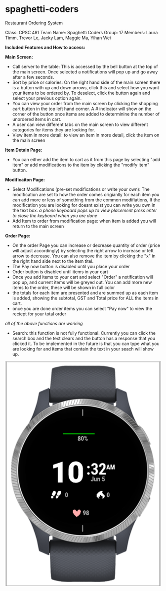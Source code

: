 # spaghetti-coders
Restaurant Ordering System

Class: CPSC 481
Team Name: Spaghetti Coders
Group: 17 
Members: Laura Timm, Trevor Le, Jacky Lam, Maggie Ma, Yihan Wei

__Included Features and How to access:__

__Main Screen:__

* Call server to the table: This is accessed by the bell button at the top of the main screen. Once selected a notifications will pop up and go away after a few seconds.
* Sort by price or calories: On the right hand side of the main screen there is a button with up and down arrows, click this and select how you want your items to be ordered  by. To deselect, click the button again and select your previous option again. 
* You can view your order from the main screen by clicking the shopping cart button in the top left hand corner. A # indicator will show on the corner of the button once items are added to determinine the number of unordered items in cart.
* A user can view different tabs on the main screen to view different categories for items they are looking for.
* View item in more detail: to view an item in more detail, click the item on the main screen 

__Item Detain Page:__
   * You can either add the item to cart as it from this page by selecting "add item" or add modifications to the item by clicking the "modify item" button.

__Modificaiton Page:__
   * Select Modifications (pre-set modifications or write your own): The modification are set to how the order comes origianlly for each item you can add more or less of something from the common modifiations, If the modification you are looking for doesnt exist you can write you own in the text box. *a phone keyboard pops up to view placement press enter to close the keyboard when you are done*
   * Add Item to order from modification page: when item is added you will return to the main screen

__Order Page:__
* On the order Page you can increase or decrease quantity of order (price will adjust accordingly) by selecting the right arrow to increase or left arrow to decrease. You can also remove the item by clicking the "x" in the right hand side next to the item titel.
* The Pay now button is disabled until you place your order
* Order button is disabled until items in your cart
* Once you add items to your cart and select "Order" a notification will pop up, and current items will be greyed out. You can add more new items to the order, these will be shown in full color  
* the totals for each item are presented and are summed up as each item is added, showing the subtotal, GST and Total price for ALL the items in cart.
* once you are done order items you can select "Pay now" to view the reciept for your total order

*all of the above functions are working* 

* Search: this function is not fully functional. Currently you can click the search box and the text clears and the button has a response that you clicked it. To be implemented in the future is that you can type what you are looking for and items that contain the text in your seach will show up. 

![Test Image 1](https://github.com/lauratimm/Garmin-Watchface/blob/master/watchface.PNG)

